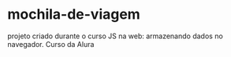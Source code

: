 # mochila-de-viagem
 projeto criado durante o curso JS na web: armazenando dados no navegador. Curso da Alura
